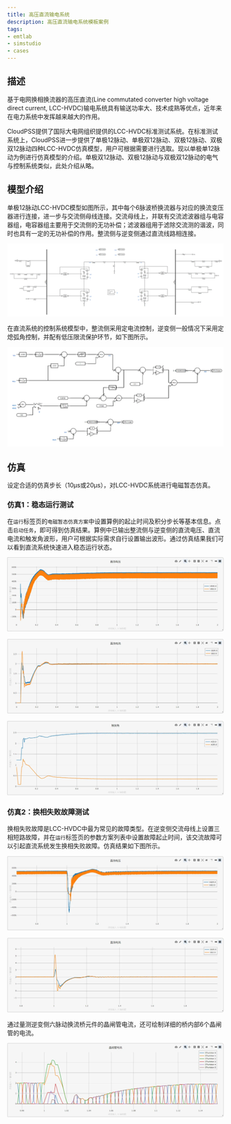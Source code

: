 ```yaml
---
title: 高压直流输电系统
description: 高压直流输电系统模板案例
tags:
- emtlab
- simstudio
- cases
---
```


## 描述
基于电网换相换流器的高压直流(Line commutated converter high voltage direct current, LCC-HVDC)输电系统具有输送功率大、技术成熟等优点，近年来在电力系统中发挥越来越大的作用。

CloudPSS提供了国际大电网组织提供的LCC-HVDC标准测试系统。在标准测试系统上，CloudPSS进一步提供了单极12脉动、单极双12脉动、双极12脉动、双极双12脉动四种LCC-HVDC仿真模型，用户可根据需要进行选取。现以单极单12脉动为例进行仿真模型的介绍。单极双12脉动、双极12脉动与双极双12脉动的电气与控制系统类似，此处介绍从略。

## 模型介绍

单极12脉动LCC-HVDC模型如图所示，其中每个6脉波桥换流器与对应的换流变压器进行连接，进一步与交流侧母线连接。交流母线上，并联有交流滤波器组与电容器组，电容器组主要用于交流侧的无功补偿；滤波器组用于滤除交流测的谐波，同时也具有一定的无功补偿的作用。整流侧与逆变侧通过直流线路相连接。

![电气系统](./topo.png "电气系统")

在直流系统的控制系统模型中，整流侧采用定电流控制，逆变侧一般情况下采用定熄弧角控制，并配有低压限流保护环节，如下图所示。

![控制系统](./control.png "控制系统")

## 仿真

设定合适的仿真步长（10μs或20μs），对LCC-HVDC系统进行电磁暂态仿真。

### 仿真1：稳态运行测试

在`运行`标签页的`电磁暂态仿真方案`中设置算例的起止时间及积分步长等基本信息。点击`启动任务`，即可得到仿真结果。算例中已输出整流侧与逆变侧的直流电压、直流电流和触发角波形，用户可根据实际需求自行设置输出波形。通过仿真结果我们可以看到直流系统快速进入稳态运行状态。

![稳态计算结果-直流电压](./LCC3.png "稳态计算结果-直流电压")

![稳态计算结果-直流电流](./LCC4.png "稳态计算结果-直流电流")

![稳态计算结果-触发角（弧度）](./LCC5.png "稳态计算结果-触发角（弧度）")

### 仿真2：换相失败故障测试

换相失败故障是LCC-HVDC中最为常见的故障类型。在逆变侧交流母线上设置三相短路故障，并在`运行`标签页的参数方案列表中设置故障起止时间，该交流故障可以引起直流系统发生换相失败故障。仿真结果如下图所示。

![暂态计算结果-直流电压](./LCC6.png "暂态计算结果-直流电压")

![暂态计算结果-直流电流](./LCC7.png "暂态计算结果-直流电流")

通过量测逆变侧六脉动换流桥元件的晶闸管电流，还可绘制详细的桥内部6个晶闸管的电流。
 
![暂态计算结果-晶闸管电流](./LCC8.png "暂态计算结果-晶闸管电流")